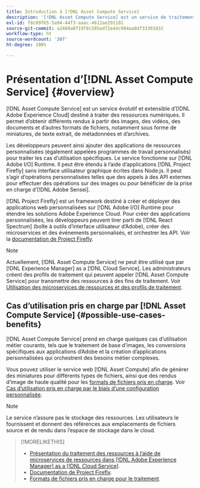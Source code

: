 ```yaml
---
title: Introduction à [!DNL Asset Compute Service]
description: '[!DNL Asset Compute Service] est un service de traitement des ressources natif dans le cloud destiné à réduire la complexité et à améliorer l’évolutivité.'
exl-id: f8c89f65-5a94-44f3-aaac-4612ae291101
source-git-commit: a2460a0719f8c585ed72e44c904aa0df33301032
workflow-type: ht
source-wordcount: '307'
ht-degree: 100%

---
```


# Présentation d’[!DNL Asset Compute Service] {#overview}

[!DNL Asset Compute Service] est un service évolutif et extensible d’[!DNL Adobe Experience Cloud] destiné à traiter des ressources numériques. Il permet d’obtenir différents rendus à partir des images, des vidéos, des documents et d’autres formats de fichiers, notamment sous forme de miniatures, de texte extrait, de métadonnées et d’archives.

Les développeurs peuvent ainsi ajouter des applications de ressources personnalisées (également appelées programmes de travail personnalisés) pour traiter les cas d’utilisation spécifiques. Le service fonctionne sur [!DNL Adobe I/O] Runtime. Il peut être étendu à l’aide d’applications [!DNL Project Firefly] sans interface utilisateur graphique écrites dans Node.js. Il peut s’agir d’opérations personnalisées telles que des appels à des API externes pour effectuer des opérations sur des images ou pour bénéficier de la prise en charge d’[!DNL Adobe Sensei].

[!DNL Project Firefly] est un framework destiné à créer et déployer des applications web personnalisées sur [!DNL Adobe I/O] Runtime pour étendre les solutions Adobe Experience Cloud. Pour créer des applications personnalisées, les développeurs peuvent tirer parti de [!DNL React Spectrum] (boîte à outils d’interface utilisateur d’Adobe), créer des microservices et des événements personnalisés, et orchestrer les API. Voir la [documentation de Project Firefly](https://www.adobe.io/apis/experienceplatform/project-firefly/docs.html).

>[!NOTE]
>
>Actuellement, [!DNL Asset Compute Service] ne peut être utilisé que par [!DNL Experience Manager] as a [!DNL Cloud Service]. Les administrateurs créent des profils de traitement qui peuvent appeler [!DNL Asset Compute Service] pour transmettre des ressources à des fins de traitement. Voir [Utilisation des microservices de ressources et des profils de traitement](https://experienceleague.adobe.com/docs/experience-manager-cloud-service/assets/manage/asset-microservices-configure-and-use.html?lang=fr).

## Cas d’utilisation pris en charge par [!DNL Asset Compute Service] {#possible-use-cases-benefits}

[!DNL Asset Compute Service] prend en charge quelques cas d’utilisation métier courants, tels que le traitement de base d’images, les conversions spécifiques aux applications d’Adobe et la création d’applications personnalisées qui orchestrent des besoins métier complexes.

Vous pouvez utiliser le service web [!DNL Asset Compute] afin de générer des miniatures pour différents types de fichiers, ainsi que des rendus d’image de haute qualité pour les [formats de fichiers pris en charge](https://experienceleague.adobe.com/docs/experience-manager-cloud-service/assets/file-format-support.html?lang=fr). Voir [Cas d’utilisation pris en charge par le biais d’une configuration personnalisée](https://experienceleague.adobe.com/docs/experience-manager-cloud-service/assets/manage/asset-microservices-configure-and-use.html?lang=fr).

>[!NOTE]
>
>Le service n’assure pas le stockage des ressources. Les utilisateurs le fournissent et donnent des références aux emplacements de fichiers source et de rendu dans l’espace de stockage dans le cloud.

<!-- TBD: Should this be mentioned in the docs?

|Asset Compute Service does not do this|Expectations from implementing client|
|---|---|
| Binary uploads or API-based asset ingestion. | Use other methods to ingest assets. |
| Store binaries or any persisted data across processing requests.| Each request is independent so treat it as a standalone request by sharing binary and processing instructions. |
| Store any configurations such as processing rules or settings for a user or an organization's account. | Add processing request to each request/instruction. |
| Direct event handling of asset creation events from storage systems and processing completed notifications, and errors. | Use [!DNL Adobe I/O] Events and other methods. |

-->

>[!MORELIKETHIS]
>
>* [Présentation du traitement des ressources à l’aide de microservices de ressources dans  [!DNL Adobe Experience Manager]  as a  [!DNL Cloud Service]](https://experienceleague.adobe.com/docs/experience-manager-cloud-service/assets/asset-microservices-overview.html?lang=fr).
>* [Documentation de Project Firefly](https://www.adobe.io/apis/experienceplatform/project-firefly/docs.html).
>* [Formats de fichiers pris en charge pour le traitement](https://experienceleague.adobe.com/docs/experience-manager-cloud-service/assets/file-format-support.html?lang=fr).


<!-- **TBD:**
* Clarify the service can only be used within AEM as Cloud Service. The docs provided as context for custom application developers. Not to be used as a standalone service.
  ** and API as that plays a role in custom applications (accepting standard params, invoking Nui itself in the future, etc. (this is an outlook))

* link to aem as cloud service docs on asset ingestion and customization with processing profiles.
-->
